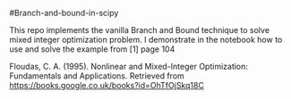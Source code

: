 #Branch-and-bound-in-scipy

This repo implements the vanilla Branch and Bound technique to solve mixed integer optimization problem. I demonstrate in the notebook how to use and solve the example from [1] page 104

Floudas, C. A. (1995). Nonlinear and Mixed-Integer Optimization: Fundamentals and Applications. Retrieved from https://books.google.co.uk/books?id=OhTfOjSkq18C
